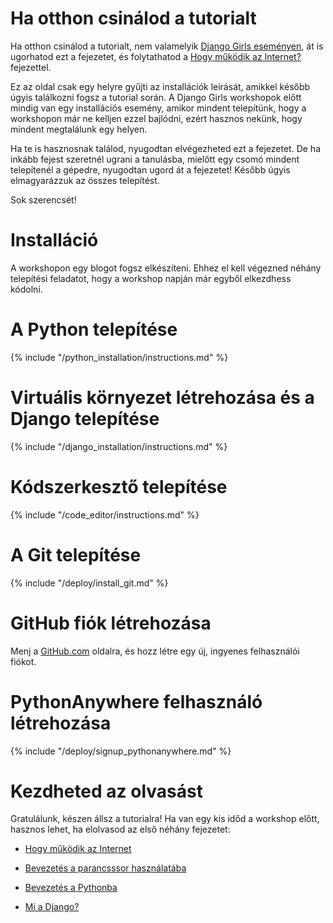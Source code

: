 # Ha otthon csinálod a tutorialt

Ha otthon csinálod a tutorialt, nem valamelyik [Django Girls eseményen](https://djangogirls.org/events/), át is ugorhatod ezt a fejezetet, és folytathatod a [Hogy működik az Internet?](../how_the_internet_works/README.md) fejezettel.

Ez az oldal csak egy helyre gyűjti az installációk leírását, amikkel később úgyis találkozni fogsz a tutorial során. A Django Girls workshopok előtt mindig van egy installációs esemény, amikor mindent telepítünk, hogy a workshopon már ne kelljen ezzel bajlódni, ezért hasznos nekünk, hogy mindent megtalálunk egy helyen.

Ha te is hasznosnak találod, nyugodtan elvégezheted ezt a fejezetet. De ha inkább fejest szeretnél ugrani a tanulásba, mielőtt egy csomó mindent telepítenél a gépedre, nyugodtan ugord át a fejezetet! Később úgyis elmagyarázzuk az összes telepítést.

Sok szerencsét!

# Installáció

A workshopon egy blogot fogsz elkészíteni. Ehhez el kell végezned néhány telepítési feladatot, hogy a workshop napján már egyből elkezdhess kódolni.

# A Python telepítése

{% include "/python_installation/instructions.md" %}

# Virtuális környezet létrehozása és a Django telepítése

{% include "/django_installation/instructions.md" %}

# Kódszerkesztő telepítése

{% include "/code_editor/instructions.md" %}

# A Git telepítése

{% include "/deploy/install_git.md" %}

# GitHub fiók létrehozása

Menj a [GitHub.com](https://www.github.com) oldalra, és hozz létre egy új, ingyenes felhasználói fiókot.

# PythonAnywhere felhasználó létrehozása

{% include "/deploy/signup_pythonanywhere.md" %}

# Kezdheted az olvasást

Gratulálunk, készen állsz a tutorialra! Ha van egy kis időd a workshop előtt, hasznos lehet, ha elolvasod az első néhány fejezetet:

  * [Hogy működik az Internet](../how_the_internet_works/README.md)

  * [Bevezetés a parancsssor használatába](../intro_to_command_line/README.md)

  * [Bevezetés a Pythonba](../python_introduction/README.md)

  * [Mi a Django?](../django/README.md)
